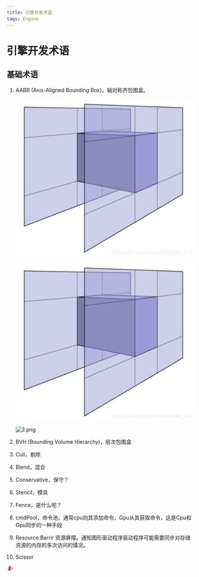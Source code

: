 ```yaml
---
title: 引擎开发术语
tags: Engine
---
```


# 引擎开发术语

## 基础术语

1. AABB (Axis-Aligned Bounding Box)，轴对称齐包围盒。
   
   ![1.png](\images\2022-03-25-engine-develop-terms\1.png)
   
   ![2.png](.\2022-03-25-engine-develop-terms\1.png)
   
   ![3.png](\_posts\2022-03-25-engine-develop-terms\1.png)

2. BVH (Bounding Volume Hierarchy)，层次包围盒

3. Cull，剔除

4. Blend，混合

5. Conservative，保守？

6. Stencil，模具

7. Fence，是什么呢？

8. cmdPool，命令池。通常cpu向其添加命令，Gpu从其获取命令，这是Cpu和Gpu同步的一种手段

9. Resource Barrir 资源屏障。通知图形驱动程序驱动程序可能需要同步对存储资源的内存的多次访问的情况。

10. Scissor

![4.png](\assets\favicon-16x16.png)
